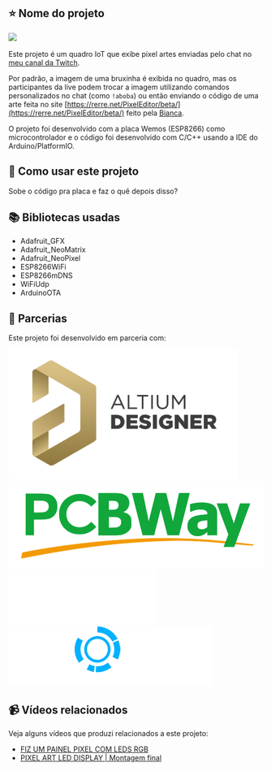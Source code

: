 ## ⭐ Nome do projeto

<img src="./imagens/projeto.gif"/>

Este projeto é um quadro IoT que exibe pixel artes enviadas pelo chat no [meu canal da Twitch](https://www.twitch.tv/julialabs).

Por padrão, a imagem de uma bruxinha é exibida no quadro, mas os participantes da live podem trocar a imagem utilizando comandos personalizados no chat (como `!aboba`) ou então enviando o código de uma arte feita no site [https://rerre.net/PixelEditor/beta/](https://rerre.net/PixelEditor/beta/) feito pela [Bianca](https://github.com/BiancaRerre).

O projeto foi desenvolvido com a placa Wemos (ESP8266) como microcontrolador e o código foi desenvolvido com C/C++ usando a IDE do Arduino/PlatformIO.

## 🤖 Como usar este projeto

Sobe o código pra placa e faz o quê depois disso?

## 📚 Bibliotecas usadas

-   Adafruit_GFX
-   Adafruit_NeoMatrix
-   Adafruit_NeoPixel
-   ESP8266WiFi
-   ESP8266mDNS
-   WiFiUdp
-   ArduinoOTA

## 🤝 Parcerias

Este projeto foi desenvolvido em parceria com:

<a href="https://www.altium.com/"><img src="./imagens/altium.png"/></a>
<a href="https://www.pcbway.com/"><img src="./imagens/pcbway.png"/></a>
<a href="https://www.makerhero.com/"><img src="./imagens/makerhero.png"/></a>
<a href="https://proesi.com.br/"><img src="./imagens/proesi.png"/></a>

## 📹 Vídeos relacionados

Veja alguns vídeos que produzi relacionados a este projeto:

-   [FIZ UM PAINEL PIXEL COM LEDS RGB](https://www.youtube.com/watch?v=LLHbE98bba4)
-   [PIXEL ART LED DISPLAY | Montagem final](https://www.youtube.com/watch?v=HqFsNbr4QrQ)

